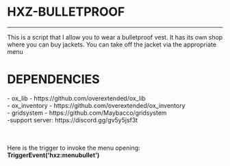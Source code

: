 # HXZ-BULLETPROOF
---------------------------------------------------
This is a script that I allow you to wear a bulletproof vest. It has its own shop where you can buy jackets. You can take off the jacket via the appropriate menu

<h1>DEPENDENCIES</h1>
- ox_lib - https://github.com/overextended/ox_lib<br>
- ox_inventory - https://github.com/overextended/ox_inventory<br>
- gridsystem - https://github.com/Maybacco/gridsystem<br>
-support server: https://discord.gg/gv5y5jsf3t<br><br><br>

Here is the trigger to invoke the menu opening:<br>
**TriggerEvent('hxz:menubullet')**
